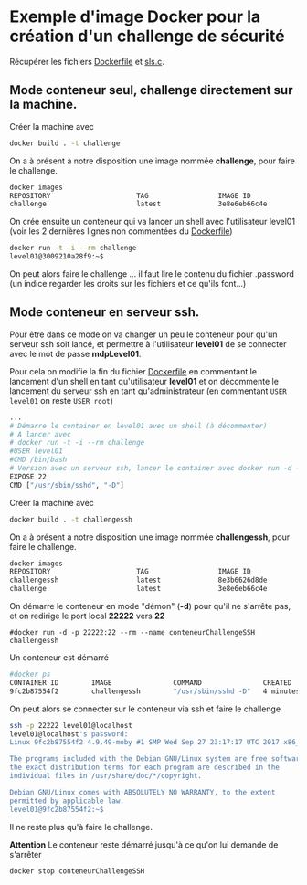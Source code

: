 <!-- Copyright {2017} {Viardot Sebastien} -->
# Exemple d'image Docker pour la création d'un challenge de sécurité

Récupérer les fichiers [Dockerfile](Dockerfile) et [sls.c](sls.c).

## Mode conteneur seul, challenge directement sur la machine.

Créer la machine avec

```bash
docker build . -t challenge
```

On a à présent à notre disposition une image nommée **challenge**, pour faire le
challenge.
```bash
docker images
REPOSITORY                     TAG                 IMAGE ID            CREATED             SIZE
challenge                      latest              3e8e6eb66c4e        7 seconds ago       307MB
```

On crée ensuite un conteneur qui va lancer un shell avec l'utilisateur level01 (voir les 2 dernières lignes non commentées du [Dockerfile](Dockerfile))

```bash
docker run -t -i --rm challenge
level01@3009210a28f9:~$
```

On peut alors faire le challenge ... il faut lire le contenu du fichier .password (un indice regarder les droits sur les fichiers et ce qu'ils font...)

## Mode conteneur en serveur ssh.

Pour être dans ce mode on va changer un peu le conteneur pour qu'un serveur ssh
soit lancé, et permettre à l'utilisateur **level01** de se connecter avec le mot de passe
**mdpLevel01**.

Pour cela on modifie la fin du fichier [Dockerfile](Dockerfile) en commentant le lancement d'un shell en tant qu'utilisateur **level01** et on décommente le lancement du serveur ssh en tant qu'administrateur (en commentant ```USER level01``` on reste ```USER root```)

```bash
...
# Démarre le container en level01 avec un shell (à décommenter)
# A lancer avec
# docker run -t -i --rm challenge
#USER level01
#CMD /bin/bash
# Version avec un serveur ssh, lancer le container avec docker run -d -p 22222:22 --rm challenge
EXPOSE 22
CMD ["/usr/sbin/sshd", "-D"]
```

Créer la machine avec

```bash
docker build . -t challengessh
```

On a à présent à notre disposition une image nommée **challengessh**, pour faire le
challenge.

```bash
docker images
REPOSITORY                     TAG                 IMAGE ID            CREATED             SIZE
challengessh                   latest              8e3b6626d8de        7 seconds ago       307MB
challenge                      latest              3e8e6eb66c4e        7 hours ago         307MB
```

On démarre le conteneur en mode "démon" (**-d**) pour qu'il ne s'arrête pas, et on
redirige le port local **22222** vers **22**

```
#docker run -d -p 22222:22 --rm --name conteneurChallengeSSH challengessh
```

Un conteneur est démarré

```bash
#docker ps
CONTAINER ID        IMAGE               COMMAND               CREATED             STATUS              PORTS                   NAMES
9fc2b87554f2        challengessh        "/usr/sbin/sshd -D"   4 minutes ago       Up 4 minutes        0.0.0.0:22222->22/tcp   conteneurChallengeSSH
```

On peut alors se connecter sur le conteneur via ssh et faire le challenge

```bash
ssh -p 22222 level01@localhost
level01@localhost's password:
Linux 9fc2b87554f2 4.9.49-moby #1 SMP Wed Sep 27 23:17:17 UTC 2017 x86_64

The programs included with the Debian GNU/Linux system are free software;
the exact distribution terms for each program are described in the
individual files in /usr/share/doc/*/copyright.

Debian GNU/Linux comes with ABSOLUTELY NO WARRANTY, to the extent
permitted by applicable law.
level01@9fc2b87554f2:~$
```

Il ne reste plus qu'à faire le challenge.

**Attention** Le conteneur reste démarré jusqu'à ce qu'on lui demande de s'arrêter

```bash
docker stop conteneurChallengeSSH
```
